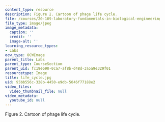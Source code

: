 ```yaml
---
content_type: resource
description: Figure 2. Cartoon of phage life cycle.
file: /courses/20-109-laboratory-fundamentals-in-biological-engineering-fall-2007/95bb556c328b4450e9db5046f77188e2_life_cycle.jpg
file_type: image/jpeg
image_metadata:
  caption: ''
  credit: ''
  image-alt: ''
learning_resource_types:
- Labs
ocw_type: OCWImage
parent_title: Labs
parent_type: CourseSection
parent_uid: fc19e690-0ca7-af8b-d48d-3a5a9e329f01
resourcetype: Image
title: life_cycle.jpg
uid: 95bb556c-328b-4450-e9db-5046f77188e2
video_files:
  video_thumbnail_file: null
video_metadata:
  youtube_id: null
---
```

Figure 2. Cartoon of phage life cycle.

